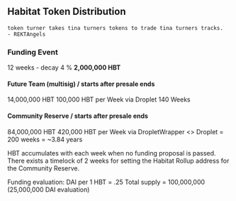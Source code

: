 ## Habitat Token Distribution

```
token turner takes tina turners tokens to trade tina turners tracks.
- REKTAngels
```

### Funding Event

12 weeks - decay 4 %
**2,000,000 HBT**

#### Future Team (multisig) / starts after presale ends

14,000,000 HBT
100,000 HBT per Week via Droplet
140 Weeks

#### Community Reserve / starts after presale ends

84,000,000 HBT
420,000 HBT per Week via DropletWrapper <> Droplet
= 200 weeks = ~3.84 years

HBT accumulates with each week when no funding proposal is passed.
There exists a timelock of 2 weeks for setting the Habitat Rollup address for the Community Reserve.

Funding evaluation: DAI per 1 HBT = .25
Total supply = 100,000,000 (25,000,000 DAI evaluation)
